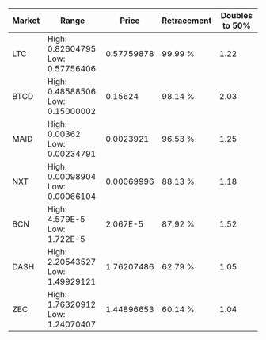 | Market | Range | Price| Retracement | Doubles to 50% |
| --- | --- | --- | --- | --- |
| LTC | High: 0.82604795<br />Low: 0.57756406 | 0.57759878 | 99.99 % | 1.22 |
| BTCD | High: 0.48588506<br />Low: 0.15000002 | 0.15624 | 98.14 % | 2.03 |
| MAID | High: 0.00362<br />Low: 0.00234791 | 0.0023921 | 96.53 % | 1.25 |
| NXT | High: 0.00098904<br />Low: 0.00066104 | 0.00069996 | 88.13 % | 1.18 |
| BCN | High: 4.579E-5<br />Low: 1.722E-5 | 2.067E-5 | 87.92 % | 1.52 |
| DASH | High: 2.20543527<br />Low: 1.49929121 | 1.76207486 | 62.79 % | 1.05 |
| ZEC | High: 1.76320912<br />Low: 1.24070407 | 1.44896653 | 60.14 % | 1.04 |
